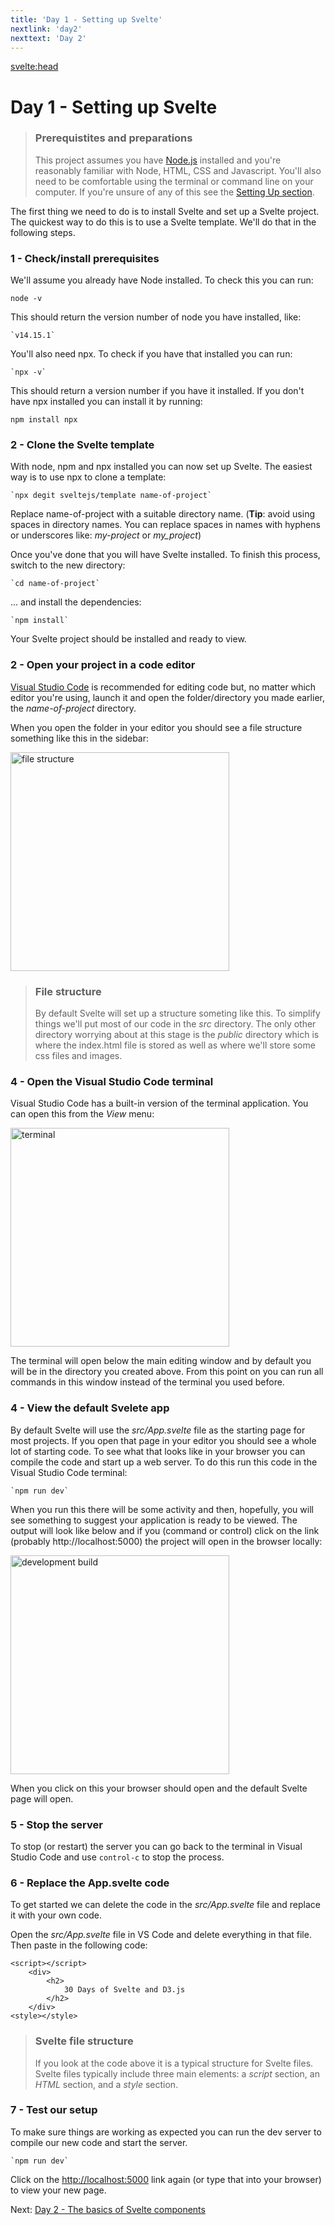 ```yaml
---
title: 'Day 1 - Setting up Svelte'
nextlink: 'day2'
nexttext: 'Day 2'
---
```


<svelte:head>

<title>MediaHack - {title}</title>
</svelte:head>

# Day 1 - Setting up Svelte

> ### Prerequistites and preparations
>
> This project assumes you have [Node.js](https://nodejs.org/) installed and you're reasonably familiar with Node, HTML, CSS and Javascript. You'll also need to be comfortable using the terminal or command line on your computer. If you're unsure of any of this see the [Setting Up section](/setting-up).

The first thing we need to do is to install Svelte and set up a Svelte project. The quickest way to do this is to use a Svelte template. We'll do that in the following steps.

### 1 - Check/install prerequisites

We'll assume you already have Node installed. To check this you can run:

`node -v`

This should return the version number of node you have installed, like:

    `v14.15.1`

You'll also need npx. To check if you have that installed you can run:

    `npx -v`

This should return a version number if you have it installed. If you don't have npx installed you can install it by running:

`npm install npx`

### 2 - Clone the Svelte template

With node, npm and npx installed you can now set up Svelte. The easiest way is to use npx to clone a template:

    `npx degit sveltejs/template name-of-project`

Replace name-of-project with a suitable directory name. (**Tip**: avoid using spaces in directory names. You can replace spaces in names with hyphens or underscores like: _my-project_ or _my_project_)

Once you've done that you will have Svelte installed. To finish this process, switch to the new directory:

    `cd name-of-project`

... and install the dependencies:

    `npm install`

Your Svelte project should be installed and ready to view.

### 2 - Open your project in a code editor

[Visual Studio Code](https://code.visualstudio.com/) is recommended for editing code but, no matter which editor you're using, launch it and open the folder/directory you made earlier, the _name-of-project_ directory.

When you open the folder in your editor you should see a file structure something like this in the sidebar:

<!-- ![file structure](/images/file-structure.png) -->
<img src="/images/file-structure.png" style="width: 350px;" alt="file structure">

> ### File structure
>
> By default Svelte will set up a structure someting like this. To simplify things we'll put most of our code in the _src_ directory. The only other directory worrying about at this stage is the _public_ directory which is where the index.html file is stored as well as where we'll store some css files and images.

### 4 - Open the Visual Studio Code terminal

Visual Studio Code has a built-in version of the terminal application. You can open this from the _View_ menu:

<!-- ![open terminal](/images/open-terminal.png) -->
<img src="/images/open-terminal.png" style="width: 350px;" alt="terminal">

The terminal will open below the main editing window and by default you will be in the directory you created above. From this point on you can run all commands in this window instead of the terminal you used before.

### 4 - View the default Svelete app

By default Svelte will use the _src/App.svelte_ file as the starting page for most projects. If you open that page in your editor you should see a whole lot of starting code. To see what that looks like in your browser you can compile the code and start up a web server. To do this run this code in the Visual Studio Code terminal:

    `npm run dev`

When you run this there will be some activity and then, hopefully, you will see something to suggest your application is ready to be viewed. The output will look like below and if you (command or control) click on the link (probably http://localhost:5000) the project will open in the browser locally:

<!-- ![npm run dev](/images/dev-build.png) -->
<img src="/images/dev-build.png" style="width: 350px;" alt="development build">

When you click on this your browser should open and the default Svelte page will open.

### 5 - Stop the server

To stop (or restart) the server you can go back to the terminal in Visual Studio Code and use `control-c` to stop the process.

### 6 - Replace the App.svelte code

To get started we can delete the code in the _src/App.svelte_ file and replace it with your own code.

Open the _src/App.svelte_ file in VS Code and delete everything in that file. Then paste in the following code:

```
<script></script>
    <div>
        <h2>
            30 Days of Svelte and D3.js
        </h2>
    </div>
<style></style>
```

> ### Svelte file structure
>
> If you look at the code above it is a typical structure for Svelte files. Svelte files typically include three main elements: a _script_ section, an _HTML_ section, and a _style_ section.

### 7 - Test our setup

To make sure things are working as expected you can run the dev server to compile our new code and start the server.

    `npm run dev`

Click on the [http://localhost:5000](http://localhost:5000) link again (or type that into your browser) to view your new page.

Next: [Day 2 - The basics of Svelte components](/day2)
